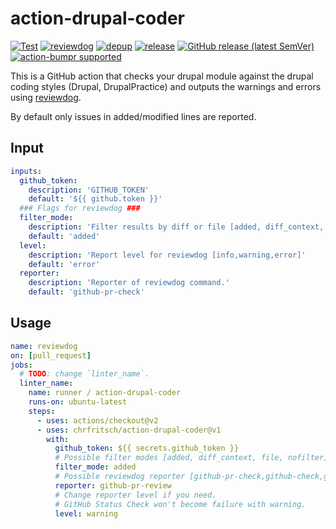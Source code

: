 # action-drupal-coder

<!-- TODO: replace chrfritsch/action-drupal-coder with your repo name -->
[![Test](https://github.com/chrfritsch/action-drupal-coder/workflows/Test/badge.svg)](https://github.com/chrfritsch/action-drupal-coder/actions?query=workflow%3ATest)
[![reviewdog](https://github.com/chrfritsch/action-drupal-coder/workflows/reviewdog/badge.svg)](https://github.com/chrfritsch/action-drupal-coder/actions?query=workflow%3Areviewdog)
[![depup](https://github.com/chrfritsch/action-drupal-coder/workflows/depup/badge.svg)](https://github.com/chrfritsch/action-drupal-coder/actions?query=workflow%3Adepup)
[![release](https://github.com/chrfritsch/action-drupal-coder/workflows/release/badge.svg)](https://github.com/chrfritsch/action-drupal-coder/actions?query=workflow%3Arelease)
[![GitHub release (latest SemVer)](https://img.shields.io/github/v/release/chrfritsch/action-drupal-coder?logo=github&sort=semver)](https://github.com/chrfritsch/action-drupal-coder/releases)
[![action-bumpr supported](https://img.shields.io/badge/bumpr-supported-ff69b4?logo=github&link=https://github.com/haya14busa/action-bumpr)](https://github.com/haya14busa/action-bumpr)

This is a GitHub action that checks your drupal module against the drupal coding styles (Drupal, DrupalPractice) and outputs the warnings and errors using [reviewdog](https://github.com/reviewdog/reviewdog).

By default only issues in added/modified lines are reported.

## Input

<!-- TODO: update -->
```yaml
inputs:
  github_token:
    description: 'GITHUB_TOKEN'
    default: '${{ github.token }}'
  ### Flags for reviewdog ###
  filter_mode:
    description: 'Filter results by diff or file [added, diff_context, file, nofilter]'
    default: 'added'
  level:
    description: 'Report level for reviewdog [info,warning,error]'
    default: 'error'
  reporter:
    description: 'Reporter of reviewdog command.'
    default: 'github-pr-check'

```

## Usage
<!-- TODO: update. replace `template` with the linter name -->

```yaml
name: reviewdog
on: [pull_request]
jobs:
  # TODO: change `linter_name`.
  linter_name:
    name: runner / action-drupal-coder
    runs-on: ubuntu-latest
    steps:
      - uses: actions/checkout@v2
      - uses: chrfritsch/action-drupal-coder@v1
        with:
          github_token: ${{ secrets.github_token }}
          # Possible filter modes [added, diff_context, file, nofilter]'
          filter_mode: added
          # Possible reviewdog reporter [github-pr-check,github-check,github-pr-review].
          reporter: github-pr-review
          # Change reporter level if you need.
          # GitHub Status Check won't become failure with warning.
          level: warning
```
